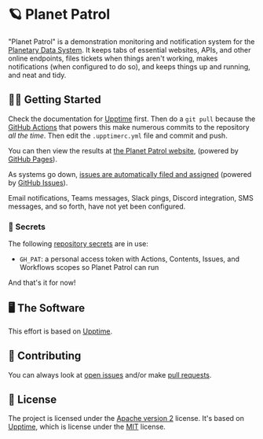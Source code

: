 # 🪐 Planet Patrol

"Planet Patrol" is a demonstration monitoring and notification system for the [Planetary Data System](https://pds.nasa.gov/). It keeps tabs of essential websites, APIs, and other online endpoints, files tickets when things aren't working, makes notifications (when configured to do so), and keeps things up and running, and neat and tidy.


## 🏃‍♀️ Getting Started

Check the documentation for [Upptime](https://upptime.js.org/) first. Then do a `git pull` because the [GitHub Actions](https://github.com/features/actions) that powers this make numerous commits to the repository _all the time_. Then edit the `.upptimerc.yml` file and commit and push.

You can then view the results at [the Planet Patrol website](https://nasa-pds-engineering-node.github.io/PlanetPatrol/), (powered by [GitHub Pages](https://pages.github.com)).

As systems go down, [issues are automatically filed and assigned](https://github.com/nasa-pds-engineering-node/PlanetPatrol/issues) (powered by [GitHub Issues](https://docs.github.com/en/issues/tracking-your-work-with-issues/about-issues)).

Email notifications, Teams messages, Slack pings, Discord integration, SMS messages, and so forth, have not yet been configured.


### 🤫 Secrets

The following [repository secrets](https://github.com/nasa-pds-engineering-node/PlanetPatrol/settings/secrets/actions) are in use:

- `GH_PAT`: a personal access token with Actions, Contents, Issues, and Workflows scopes so Planet Patrol can run

And that's it for now!


## 🖥 The Software

This effort is based on [Upptime](https://upptime.js.org/).


## 👥 Contributing

You can always look at [open issues](https://github.com/nasa-pds-engineering-node/PlanetPatrol/issues) and/or make [pull requests](https://github.com/nasa-pds-engineering-node/PlanetPatrol/pulls).


## 📃 License

The project is licensed under the [Apache version 2](LICENSE.md) license. It's based on [Upptime](https://upptime.js.org/), which is license under the [MIT](LICENSE) license.
